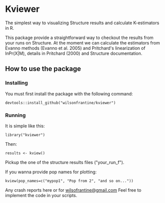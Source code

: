 # Kviewer
The simplest way to visualizing Structure results and calculate K-estimators in R.

This package provide a straightforward way to checkout the results from your runs on Structure.
At the moment we can calculate the estimators from Evanno methods (Evanno et al. 2005) and Pritchard's linearization of lnPr(X|M), details in Pritchard (2000) and Structure documentation.

## How to use the package

### Installing
You must first install the package with the following command:

`devtools::install_github("wilsonfrantine/kviewer")`

### Running
It is simple like this:

`library("kviewer")`

Then:

`results <- kview()`

Pickup the one of the structure results files ("your_run_f").

If you wanna provide pop names for plotting:

`kview(pop_names=c("mypop1", "Pop from 2", "and so on..."))`

Any crash reports here or for wilsofrantine@gmail.com
Feel free to implement the code in your scripts.
